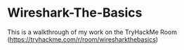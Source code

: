 # Wireshark-The-Basics
This is a walkthrough of my work on the TryHackMe Room (https://tryhackme.com/r/room/wiresharkthebasics) 
